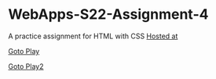 # WebApps-S22-Assignment-4
A practice assignment for HTML with CSS
[Hosted at](https://44-563-web-apps-s22.github.io/webapps-s22-assignment-4-mjaichand/)

[Goto Play](https://44-563-web-apps-s22.github.io/webapps-s22-assignment-4-mjaichand/play.html)

[Goto Play2](https://44-563-web-apps-s22.github.io/webapps-s22-assignment-4-mjaichand/play2.html)